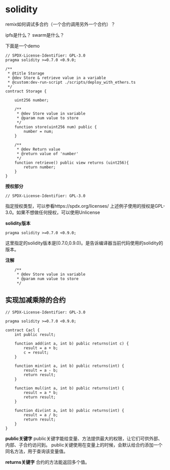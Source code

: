 # solidity

remix如何调试多合约（一个合约调用另外一个合约）？

ipfs是什么？
swarm是什么？

下面是一个demo
```solidity
// SPDX-License-Identifier: GPL-3.0
pragma solidity >=0.7.0 <0.9.0;

/**
 * @title Storage
 * @dev Store & retrieve value in a variable
 * @custom:dev-run-script ./scripts/deploy_with_ethers.ts
 */
contract Storage {

    uint256 number;

    /**
     * @dev Store value in variable
     * @param num value to store
     */
    function store(uint256 num) public {
        number = num;
    }

    /**
     * @dev Return value 
     * @return value of 'number'
     */
    function retrieve() public view returns (uint256){
        return number;
    }
}
```

<strong>授权部分</strong>
```comment
// SPDX-License-Identifier: GPL-3.0
```
指定授权类型，可以参看https://spdx.org/licenses/
上述例子使用的授权是GPL-3.0。如果不想做任何授权，可以使用Unlicense

<strong>solidity版本</strong>
```solidity
pragma solidity >=0.7.0 <0.9.0;
```

这里指定的solidity版本是[0.7.0,0.9.0)。是告诉编译器当前代码使用的solidity的版本。

<strong>注解</strong>
```Comment
    /**
     * @dev Store value in variable
     * @param num value to store
     */
```


## 实现加减乘除的合约
```solidity
// SPDX-License-Identifier: GPL-3.0

pragma solidity >=0.7.0 <0.9.0;

contract Cacl {
    int public result;
    
    function add(int a, int b) public returns(int c) {
        result = a + b;
        c = result;
    }

    function min(int a, int b) public returns(int) {
        result = a - b;
        return result;
    }

    function mul(int a, int b) public returns(int) {
        result = a * b;
        return result;
    }

    function div(int a, int b) public returns(int) {
        result = a / b;
        return result;
    }
}
```

<strong>public关键字</strong>
public关键字能给变量、方法提供最大的权限，让它们可供外部、内部、子合约访问到。
public关键使用在变量上的时候，会默认给合约添加一个同名方法，用于查询该变量值。

<strong>returns关键字</strong>
合约的方法能返回多个值。

